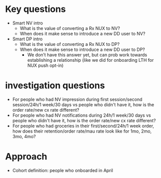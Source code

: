 # Key questions
* Smart NV intro
    - What is the value of converting a Rx NUX to NV?
    - When does it make sense to introduce a new DD user to NV?
* Smart DP intro
    - What is the value of converting a Rx NUX to DP?
    - When does it make sense to introduce a new DD user to DP?
        * We don’t have this answer yet, but can prob work towards establishing a relationship (like we did for onboarding LTH for NUX push opt-in)
# investigation questions
* For people who had NV impression during first session/second session/24h/1 week/30 days vs people who didn't have it, how is the order rate/new cx rate different?
* For people who had NV notifications during 24h/1 week/30 days vs people who didn't have it, how is the order rate/new cx rate different?
* For people who had groceries in their first/second/24h/1 week order, how does their retention/order rate/mau rate look like for 1mo, 2mo, 3mo, 4mo?


# Approach
* Cohort definition: people who onboarded in April